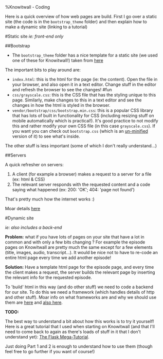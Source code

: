 %Knowitwall - Coding

Here is a quick overview of how web pages are build. First I go over a static site (the code is in the `bootstrap_theme` folder) and then explain how to make a dynamic site (linking to a tutorial)

#Static site
_ie: front-end only_

##Bootstrap


- The `bootstrap_theme` folder has a nice template for a static site (we used one of these for Knowitwall!) taken from [here](http://startbootstrap.com/template-overviews/grayscale/)

The important bits to play around are:

- `index.html`: this is the html for the page (ie: the content). Open the file in your browser, and also open it in a text editor. Change stuff in the editor and refresh the browser to see the changes! #fun
- `css/grayscale.css`: this is the CSS file that has the styling unique to this page. Similarly, make changes to this in a text editor and see the changes in how the html is styled in the browser.
- `vendor/bootstrap/css/bootstrap.min.css`: this is a popular CSS library that has lots of built in functionality for CSS (including resizing stuff on mobile automatically which is practical!). It's good practice to not modify this and rather modify your own CSS file (in this case `grayscale.css`). If you want you can check out `bootstrap.css` (which is an [un-minified](https://en.wikipedia.org/wiki/Minification_(programming)) version of it) to see what's inside.

The other stuff is less important (some of which I don't really understand...)

##Servers

A quick refresher on servers:

1. A client (for example a browser) makes a request to a server for a file (ex: html & CSS)
2. The relevant server responds with the requested content and a code saying what happened (ex: 200: 'OK'; 404: 'page not found')

That's pretty much how the internet works :)

Moar details [here](http://computer.howstuffworks.com/web-server1.htm)

#Dynamic site

_ie: also includes a back-end_

**Problem:** what if you have lots of pages on your site that have a lot in common and with only a few bits changing ? For example the episode pages on Knowitwall are pretty much the same except for a few elements (title, images, audio, transcript...). It would be nice not to have to re-code an entire html page every time we add another episode!

**Solution:** Have a template html page for the episode page, and every time the client makes a request, the server builds the relevant page by inserting the relevant info for the requested episode.

To 'build' html in this way (and do other stuff) we need to code a backend for our site. To do this we need a framework (which handles details of http and other stuff). Moar info on what frameworks are and why we should use them are [here](http://stackoverflow.com/questions/18240052/what-is-the-purpose-of-a-web-framework) and [also here](https://jeffknupp.com/blog/2014/03/03/what-is-a-web-framework/).


**TODO:**

The best way to understand a bit about how this works is to try it yourself! Here is a great tutorial that I used when starting on Knowitwall (and that I'll need to come back to again as there's loads of stuff in it that I don't understand yet): [The Flask Mega-Tutorial](http://blog.miguelgrinberg.com/post/the-flask-mega-tutorial-part-i-hello-world).

Just doing Part 1 and 2 is enough to understand how to use them (though feel free to go further if you want of course!)
